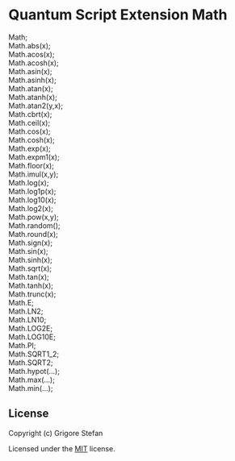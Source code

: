 # Quantum Script Extension Math

Math;\
Math.abs(x);\
Math.acos(x);\
Math.acosh(x);\
Math.asin(x);\
Math.asinh(x);\
Math.atan(x);\
Math.atanh(x);\
Math.atan2(y,x);\
Math.cbrt(x);\
Math.ceil(x);\
Math.cos(x);\
Math.cosh(x);\
Math.exp(x);\
Math.expm1(x);\
Math.floor(x);\
Math.imul(x,y);\
Math.log(x);\
Math.log1p(x);\
Math.log10(x);\
Math.log2(x);\
Math.pow(x,y);\
Math.random();\
Math.round(x);\
Math.sign(x);\
Math.sin(x);\
Math.sinh(x);\
Math.sqrt(x);\
Math.tan(x);\
Math.tanh(x);\
Math.trunc(x);\
Math.E;\
Math.LN2;\
Math.LN10;\
Math.LOG2E;\
Math.LOG10E;\
Math.PI;\
Math.SQRT1_2;\
Math.SQRT2;\
Math.hypot(...);\
Math.max(...);\
Math.min(...);

## License

Copyright (c) Grigore Stefan

Licensed under the [MIT](LICENSE) license.
